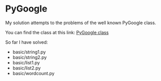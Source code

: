 PyGoogle
========

My solution attempts to the problems of the well known PyGoogle class. 

You can find the class at this link:
[PyGoogle class](https://developers.google.com/edu/python/)

So far I have solved:

* basic/string1.py
* basic/string2.py
* basic/list1.py
* basic/list2.py
* basic/wordcount.py
